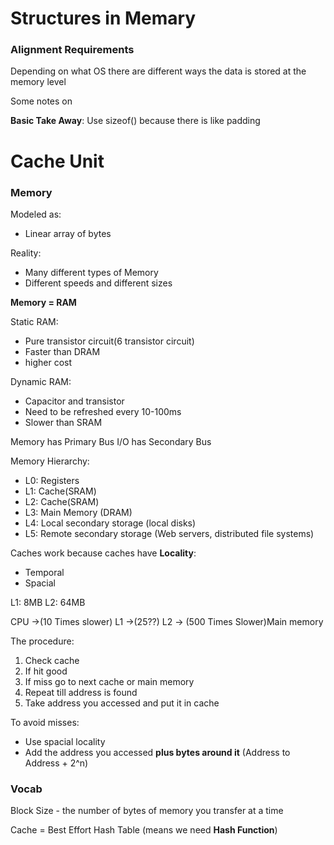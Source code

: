 # Structures in Memary

### Alignment Requirements

Depending on what OS there are different ways the data is stored at the memory level

Some notes on

**Basic Take Away**: Use sizeof() because there is like padding

# Cache Unit

### Memory

Modeled as:
* Linear array of bytes

Reality:
* Many different types of Memory
* Different speeds and different sizes

**Memory = RAM**

Static RAM:
* Pure transistor circuit(6 transistor circuit)
* Faster than DRAM
* higher cost

Dynamic RAM:
* Capacitor and transistor
* Need to be refreshed every 10-100ms
* Slower than SRAM


Memory has Primary Bus
I/O has Secondary Bus

Memory Hierarchy:
* L0: Registers
* L1: Cache(SRAM)
* L2: Cache(SRAM)
* L3: Main Memory (DRAM)
* L4: Local secondary storage (local disks)
* L5: Remote secondary storage (Web servers, distributed file systems)

Caches work because caches have **Locality**:
* Temporal
* Spacial

L1: 8MB
L2: 64MB

CPU ->(10 Times slower) L1 ->(25??) L2 -> (500 Times Slower)Main memory

The procedure:
1. Check cache
2. If hit good
3. If miss go to next cache or main memory
4. Repeat till address is found
5. Take address you accessed and put it in cache

To avoid misses:
* Use spacial locality
* Add the address you accessed **plus bytes around it** (Address to Address + 2^n)

### Vocab

Block Size - the number of bytes of memory you transfer at a time

Cache = Best Effort Hash Table (means we need **Hash Function**)
